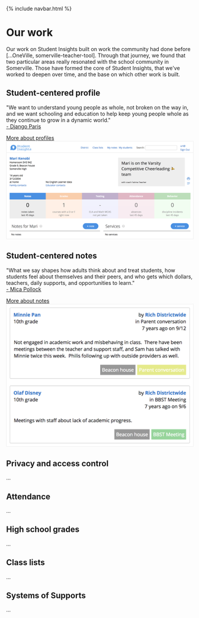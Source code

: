 {% include navbar.html %}

# Our work
Our work on Student Insights built on work the community had done before [...OneVille, somerville-teacher-tool].  Through that journey, we found that two particular areas really resonated with the school community in Somerville.  Those have formed the core of Student Insights, that we've worked to deepen over time, and the base on which other work is built.

<h2 class="Section-title">Student-centered profile</h2>
<div class="Section-container">
  <div class="Section-left">
    <div>
      <p>"We want to understand young people as whole, not broken on the way in, and we want schooling and education to help keep young people whole as they continue to grow in a dynamic world."<a href="todo.html" style="display: block;">- Django Paris</a></p>
    </div>
    <div>
      <a href="todo.html" class="btn">More about profiles</a>
    </div>
  </div>
  <div class="Section-right">
    <img src="img/profile.png" style="border: 1px solid #eee;" />
  </div>
</div>

<h2 class="Section-title">Student-centered notes</h2>
<div class="Section-container">
  <div class="Section-left">
    <div>
      <p>"What we say shapes how adults think about and treat students, how students feel about themselves and their peers, and who gets which dollars, teachers, daily supports, and opportunities to learn."<a style="display: block;" href="http://neatoday.org/2017/03/23/mica-pollock-schooltalk">- Mica Pollock</a></p>
    </div>
    <div>
      <a href="todo.html" class="btn">More about notes</a>
    </div>
  </div>
  <div class="Section-right">
    <img src="img/notes.png" style="border: 1px solid #eee;" />
  </div>
</div>

<h2 class="Section-title">Privacy and access control</h2>
...

<h2 class="Section-title">Attendance</h2>
...

<h2 class="Section-title">High school grades</h2>
...

<h2 class="Section-title">Class lists</h2>
...

<h2 class="Section-title">Systems of Supports</h2>
...